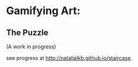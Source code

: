 # Gamifying Art:
## The Puzzle

(A work in progress)

see progress at http://natalialkb.github.io/staircase.
